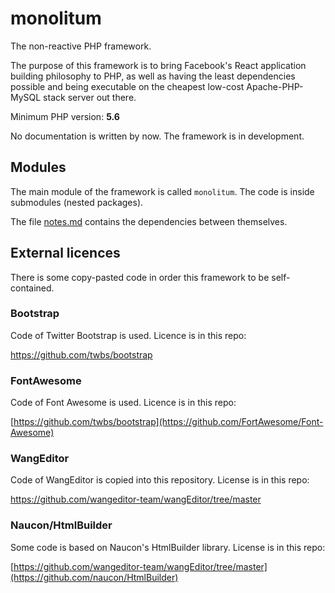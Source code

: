 # monolitum
The non-reactive PHP framework.

The purpose of this framework is to bring Facebook's React application building philosophy to PHP, as well as having the least dependencies possible and being executable on the cheapest low-cost Apache-PHP-MySQL stack server out there.

Minimum PHP version: **5.6**

No documentation is written by now. The framework is in development.

## Modules

The main module of the framework is called <code>monolitum</code>. The code is inside submodules (nested packages).

The file [notes.md](notes.md) contains the dependencies between themselves.

## External licences

There is some copy-pasted code in order this framework to be self-contained.

### Bootstrap

Code of Twitter Bootstrap is used. Licence is in this repo:

https://github.com/twbs/bootstrap

### FontAwesome

Code of Font Awesome is used. Licence is in this repo:

[https://github.com/twbs/bootstrap](https://github.com/FortAwesome/Font-Awesome)

### WangEditor

Code of WangEditor is copied into this repository. License is in this repo:

https://github.com/wangeditor-team/wangEditor/tree/master

### Naucon/HtmlBuilder

Some code is based on Naucon's HtmlBuilder library. License is in this repo:

[https://github.com/wangeditor-team/wangEditor/tree/master](https://github.com/naucon/HtmlBuilder)
